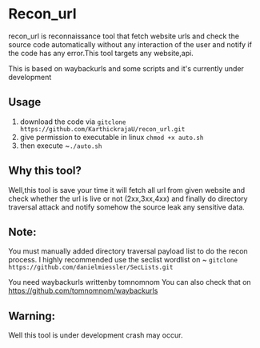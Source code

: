 # Recon_url
recon_url is reconnaissance tool that fetch website urls and check the source code automatically without any interaction of the user and notify if the code has any error.This tool targets any website,api.

This is based on waybackurls and some scripts and it's currently under development

## Usage

1. download the code via `gitclone https://github.com/KarthickrajaU/recon_url.git`
2. give permission to executable in linux
  `chmod +x auto.sh`
3. then execute ~`./auto.sh`



## Why this tool?
   Well,this tool is save your time it will fetch all url from given website and check whether the url is live or not (2xx,3xx,4xx) and finally do directory traversal attack and notify somehow the source leak any sensitive data.
    
    
## Note:
  You must manually added directory traversal payload list to do the recon process.
  I highly recommended use the seclist  wordlist on 
  ~ `gitclone https://github.com/danielmiessler/SecLists.git`
  
 
  You need waybackurls writtenby tomnomnom
  You can also check that on
  https://github.com/tomnomnom/waybackurls
  
## Warning:
Well this tool is under development crash may occur.
